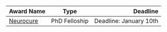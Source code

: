 Award Name                                                | Type          | Deadline
--------------------------------------------------------- | :-----------: | ---------------------:
[Neurocure](http://www.neurocure.de/phd-fellowships.html) | PhD Felloship | Deadline: January 10th
